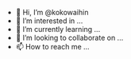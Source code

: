 - 👋 Hi, I’m @kokowaihin
- 👀 I’m interested in ...
- 🌱 I’m currently learning ...
- 💞️ I’m looking to collaborate on ...
- 📫 How to reach me ...

<!---
kokowaihin/kokowaihin is a ✨ special ✨ repository because its `README.md` (this file) appears on your GitHub profile.
You can click the Preview link to take a look at your changes.
--->
